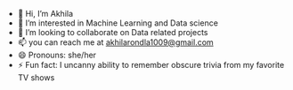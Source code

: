 - 👋 Hi, I’m Akhila
- 👀 I’m interested in Machine Learning and Data science
- 💞️ I’m looking to collaborate on Data related projects
- 📫 you can reach me at akhilarondla1009@gmail.com
- 😄 Pronouns: she/her
- ⚡ Fun fact: I uncanny ability to remember obscure trivia from my favorite TV shows

<!---
Akhi1009/Akhi1009 is a ✨ special ✨ repository because its `README.md` (this file) appears on your GitHub profile.
You can click the Preview link to take a look at your changes.
--->
